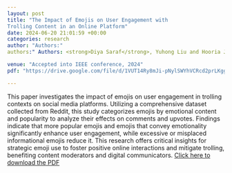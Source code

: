 ```yaml
---
layout: post
title: "The Impact of Emojis on User Engagement with
Trolling Content in an Online Platform"
date: 2024-06-20 21:01:59 +00:00
categories: research
author: "Authors:"
authors:" Authors: <strong>Diya Saraf</strong>, Yuhong Liu and Hooria Jazaieri "

venue: "Accepted into IEEE conference, 2024"
pdf: "https://drive.google.com/file/d/1VUT14Ry8mJi-pNylSWYhVCRcd2prLKgg/view?usp=sharing"

---
```

This paper investigates the impact of emojis on
user engagement in trolling contexts on social media platforms.
Utilizing a comprehensive dataset collected from Reddit, this
study categorizes emojis by emotional content and popularity to
analyze their effects on comments and upvotes. Findings indicate
that more popular emojis and emojis that convey emotionality significantly enhance user engagement, while excessive or
misplaced informational emojis reduce it. This research offers
critical insights for strategic emoji use to foster positive online
interactions and mitigate trolling, benefiting content moderators
and digital communicators.
  <a href="pdfs/paper.pdf" download>Click here to download the PDF</a>
